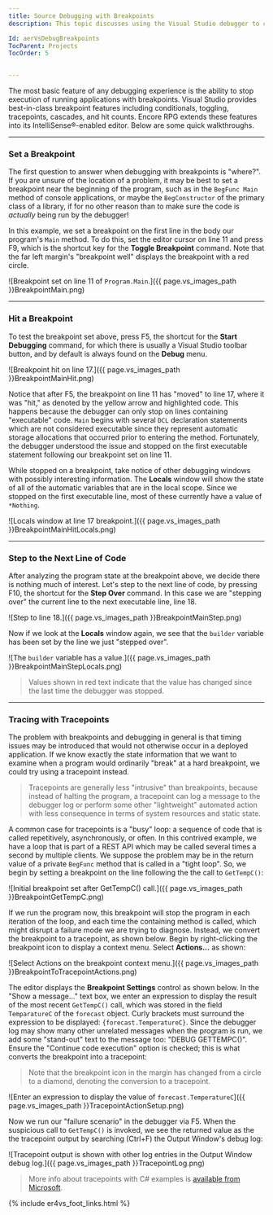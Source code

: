 ```yaml
---
title: Source Debugging with Breakpoints
description: This topic discusses using the Visual Studio debugger to create breakpoints and tracepoints, and commands to step through code in the Encore editor.

Id: aerVsDebugBreakpoints
TocParent: Projects
TocOrder: 5


---
```


The most basic feature of any debugging experience is the ability to stop execution of running applications with breakpoints.  Visual Studio provides best-in-class breakpoint features including conditionals, toggling, tracepoints, cascades, and hit counts. Encore RPG extends these features into its IntelliSense®-enabled editor.  Below are some quick walkthroughs.

---
### Set a Breakpoint

The first question to answer when debugging with breakpoints is "where?".  If you are unsure of the location of a problem, it may be best to set a breakpoint near the beginning of the program, such as in the `BegFunc Main` method of console applications, or maybe the `BegConstructor` of the primary class of a library, if for no other reason than to make sure the code is *actually* being run by the debugger!

In this example, we set a breakpoint on the first line in the body our program's `Main` method. To do this, set the editor cursor on line 11 and press F9, which is the shortcut key for the **Toggle Breakpoint** command.  Note that the far left margin's "breakpoint well" displays the breakpoint with a red circle.

![Breakpoint set on line 11 of `Program.Main`.]({{ page.vs_images_path }}BreakpointMain.png)

---
### Hit a Breakpoint

To test the breakpoint set above, press F5, the shortcut for the **Start Debugging** command, for which there is usually a Visual Studio toolbar button, and by default is always found on the **Debug** menu.

![Breakpoint hit on line 17.]({{ page.vs_images_path }}BreakpointMainHit.png)

Notice that after F5, the breakpoint on line 11 has "moved" to line 17, where it was "hit," as denoted by the yellow arrow and highlighted code. This happens because the debugger can only stop on lines containing "executable" code. `Main` begins with several `DCL` declaration statements which are not considered executable since they represent automatic storage allocations that occurred prior to entering the method. Fortunately, the debugger understood the issue and stopped on the first executable statement following our breakpoint set on line 11.

While stopped on a breakpoint, take notice of other debugging windows with possibly interesting information. The **Locals** window will show the state of all of the automatic variables that are in the local scope. Since we stopped on the first executable line, most of these currently have a value of `*Nothing`.

![Locals window at line 17 breakpoint.]({{ page.vs_images_path }}BreakpointMainHitLocals.png)

---
### Step to the Next Line of Code

After analyzing the program state at the breakpoint above, we decide there is nothing much of interest. Let's step to the next line of code, by pressing F10, the shortcut for the **Step Over** command.  In this case we are "stepping over" the current line to the next executable line, line 18.

![Step to line 18.]({{ page.vs_images_path }}BreakpointMainStep.png)

Now if we look at the **Locals** window again, we see that the `builder` variable has been set by the line we just "stepped over".

![The `builder` variable has a value.]({{ page.vs_images_path }}BreakpointMainStepLocals.png)

> Values shown in red text indicate that the value has changed since the last time the debugger was stopped.

---
### Tracing with Tracepoints

The problem with breakpoints and debugging in general is that timing issues may be introduced that would not otherwise occur in a deployed application. If we know exactly the state information that we want to examine when a program would ordinarily "break" at a hard breakpoint, we could try using a tracepoint instead. 

> Tracepoints are generally less "intrusive" than breakpoints, because instead of halting the program, a tracepoint can log a message to the debugger log or perform some other "lightweight" automated action with less consequence in terms of system resources and static state.

A common case for tracepoints is a "busy" loop: a sequence of code that is called repetitively, asynchronously, or often. In this contrived example, we have a loop that is part of a REST API which may be called several times a second by multiple clients. We suppose the problem may be in the return value of a private `BegFunc` method that is called in a "tight loop". So, we begin by setting a breakpoint on the line following the the call to `GetTempC()`:

![Initial breakpoint set after GetTempC() call.]({{ page.vs_images_path }}BreakpointGetTempC.png)

If we run the program now, this breakpoint will stop the program in each iteration of the loop, and each time the containing method is called, which might disrupt a failure mode we are trying to diagnose. Instead, we convert the breakpoint to a tracepoint, as shown below. Begin by right-clicking the breakpoint icon to display a context menu. Select **Actions...** as shown:

![Select Actions on the breakpoint context menu.]({{ page.vs_images_path }}BreakpointToTracepointActions.png)

The editor displays the **Breakpoint Settings** control as shown below. In the "Show a message..." text box, we enter an expression to display the result of the most recent `GetTempC()` call, which was stored in the field `TemparatureC` of the `forecast` object. Curly brackets must surround the expression to be displayed: `{forecast.TemperatureC}`. Since the debugger log may show many other unrelated messages when the program is run, we add some "stand-out" text to the message too: "DEBUG GETTEMPC()". Ensure the "Continue code execution" option is checked; this is what converts the breakpoint into a tracepoint:

> Note that the breakpoint icon in the margin has changed from a circle to a diamond, denoting the conversion to a tracepoint.

![Enter an expression to display the value of `forecast.TemperatureC`]({{ page.vs_images_path }}TracepointActionSetup.png)

Now we run our "failure scenario" in the debugger via F5. When the suspicious call to `GetTempC()` is invoked, we see the returned value as the the tracepoint output by searching (Ctrl+F) the Output Window's debug log:

![Tracepoint output is shown with other log entries in the Output Window debug log.]({{ page.vs_images_path }}TracepointLog.png)

> More info about tracepoints with C# examples is [available from Microsoft](https://learn.microsoft.com/visualstudio/debugger/using-tracepoints).

{% include er4vs_foot_links.html %}
